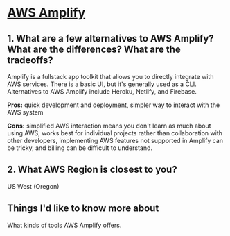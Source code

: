 # [AWS Amplify](https://beabetterdev.com/2021/09/22/what-is-aws-amplify/)

## 1. What are a few alternatives to AWS Amplify? What are the differences? What are the tradeoffs?

Amplify is a fullstack app toolkit that allows you to directly integrate with AWS services. There is a basic UI, but it's generally used as a CLI. Alternatives to AWS Amplify include Heroku, Netlify, and Firebase.

**Pros:** quick development and deployment, simpler way to interact with the AWS system

**Cons:** simplified AWS interaction means you don't learn as much about using AWS, works best for individual projects rather than collaboration with other developers, implementing AWS features not supported in Amplify can be tricky, and billing can be difficult to understand.

## 2. What AWS Region is closest to you?

US West (Oregon)

## Things I'd like to know more about

What kinds of tools AWS Amplify offers.
